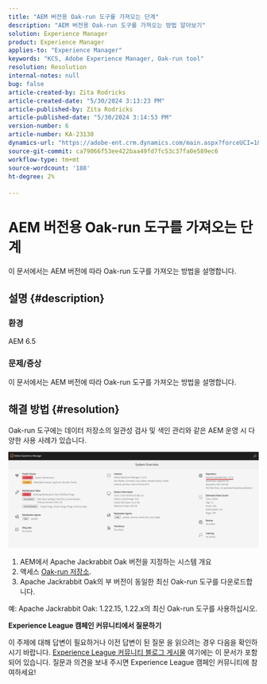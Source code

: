 ```yaml
---
title: "AEM 버전용 Oak-run 도구를 가져오는 단계"
description: "AEM 버전용 Oak-run 도구를 가져오는 방법 알아보기"
solution: Experience Manager
product: Experience Manager
applies-to: "Experience Manager"
keywords: "KCS, Adobe Experience Manager, Oak-run tool"
resolution: Resolution
internal-notes: null
bug: false
article-created-by: Zita Rodricks
article-created-date: "5/30/2024 3:13:23 PM"
article-published-by: Zita Rodricks
article-published-date: "5/30/2024 3:14:53 PM"
version-number: 6
article-number: KA-23130
dynamics-url: "https://adobe-ent.crm.dynamics.com/main.aspx?forceUCI=1&pagetype=entityrecord&etn=knowledgearticle&id=4042e426-971e-ef11-840a-000d3a372703"
source-git-commit: ca79066f53ee422baa49fd7fc53c37fa0e589ec6
workflow-type: tm+mt
source-wordcount: '188'
ht-degree: 2%

---
```


# AEM 버전용 Oak-run 도구를 가져오는 단계


이 문서에서는 AEM 버전에 따라 Oak-run 도구를 가져오는 방법을 설명합니다.

## 설명 {#description}


### 환경

AEM 6.5

### 문제/증상

이 문서에서는 AEM 버전에 따라 Oak-run 도구를 가져오는 방법을 설명합니다.


## 해결 방법 {#resolution}


Oak-run 도구에는 데이터 저장소의 일관성 검사 및 색인 관리와 같은 AEM 운영 시 다양한 사용 사례가 있습니다.

![](assets/9c19e0e0-dc7d-ee11-8179-6045bd006a22.png)

1. AEM에서 Apache Jackrabbit Oak 버전을 지정하는 시스템 개요
2. 액세스 [Oak-run 저장소](https://repo1.maven.org/maven2/org/apache/jackrabbit/oak-run/).
3. Apache Jackrabbit Oak의 부 버전이 동일한 최신 Oak-run 도구를 다운로드합니다.


예: Apache Jackrabbit Oak: 1.22.15, 1.22.x의 최신 Oak-run 도구를 사용하십시오.



<b>Experience League 캠페인 커뮤니티에서 질문하기</b>

이 주제에 대해 답변이 필요하거나 이전 답변이 된 질문 을 읽으려는 경우 다음을 확인하시기 바랍니다. [Experience League 커뮤니티 블로그 게시물](https://experienceleaguecommunities.adobe.com/t5/adobe-experience-manager-blogs/introducing-top-kcs-articles-curated-for-your-aem/ba-p/672734#M1180) 여기에는 이 문서가 포함되어 있습니다. 질문과 의견을 보내 주시면 Experience League 캠페인 커뮤니티에 참여하세요!


